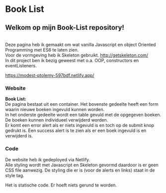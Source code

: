 # Book List

## Welkom op mijn Book-List repository!

\
Deze pagina heb ik gemaakt om wat vanilla Javascript en object Oriented Programming met ES6 te laten zien. \
Voor de vormgeving heb ik Skeleton gebruikt. http://getskeleton.com/ \
In dit project ben ik bezig geweest met o.a. OOP, constructors en eventListeners.


https://modest-ptolemy-597bdf.netlify.app/


### Website
**Book List:**\
De pagina bestaat uit een container. Het bovenste gedeelte heeft een form waarin nieuwe boeken ingevuld kunnen worden. \
In het onderste gedeelte wordt een table gevuld met de opgegeven boeken.\
De boeken kunnen individueel verwijderd worden.\
Er komt een error alert als er niets ingevuld is en toch op de submit knop gedrukt is. Een success alert is te zien als er een boek ingevuld is en verwijderd is. 



### Code
De website heb ik gedeployed via Netlify. \
Alle styling wordt met Javascript en Skeleton gevormd daardoor is er geen CSS file aanwezig. De styling die er is (voor de alerts en links) staat in de style tag.

Het is statische code. Er hoeft niets gerund te worden.
